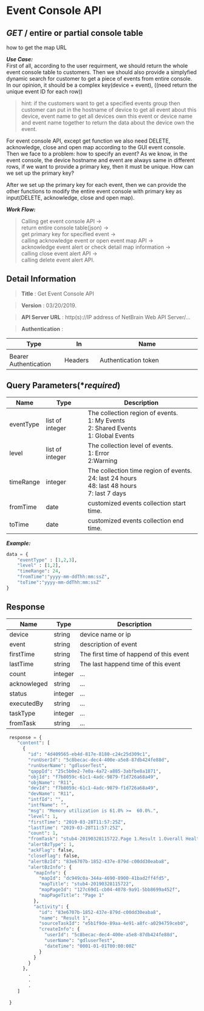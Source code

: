 
# Event Console API

## ***GET*** / entire or partial console table
how to get the map URL 

***Use Case:***<br>
First of all, according to the user requirment, we should return the whole event console table to customers. Then we should also provide a simplyfied dynamic search for customer to get a piece of events from entire console. In our opinion, it should be a complex key(device + event), ((need return the unique event ID for each row)) 

>hint: if the customers want to get a specified events group then customer can put in the hostname of device to get all event about this device, event name to get all devices own this event or device name and event name together to return the data about the device own the event.

For event console API, except get function we also need DELETE, acknowledge, close and open map according to the GUI event console. Then we face to a problem: how to specify an event? As we know, in the event console, the device hostname and event are always same in different rows, if we want to provide a primary key, then it must be unique. How can we set up the primary key?

After we set up the primary key for each event, then we can provide the other functions to modify the entire event console with primary key as input(DELETE, acknowledge, close and open map).

***Work Flow:***
> Calling get event console API -> <br>return entire console table(json) -> <br>get primary key for specified event -> <br>calling acknowledge event or open event map API -> <br>acknowledge event alert or check detail map information -> <br>calling close event alert API -> <br>calling delete event alert API.

## Detail Information

> **Title** : Get Event Console API<br>

> **Version** : 03/20/2019.

> **API Server URL** : http(s)://IP address of NetBrain Web API Server/...

> **Authentication** : 

|**Type**|**In**|**Name**|
|------|------|------|
|<img width=100/>|<img width=100/>|<img width=500/>|
|Bearer Authentication| Headers | Authentication token | 

## Query Parameters(****required***)

|**Name**|**Type**|**Description**|
|------|------|------|
|eventType|list of integer| The collection region of events.<br>1: My Events<br>2: Shared Events<br>1: Global Events|
|level|list of integer| The collection level of events.<br>1: Error<br>2:Warning|
|timeRange| integer |The collection time region of events.<br>24: last 24 hours<br>48: last 48 hours<br>7: last 7 days|
|fromTime| date |customized events collection start time.|
|toTime| date |customized events collection end time.|

***Example:***


```python
data = {
    "eventType" : [1,2,3],
    "level" : [1,2],
    "timeRange": 24,
    "fromTime":"yyyy-mm-ddThh:mm:ssZ",
    "toTime":"yyyy-mm-ddThh:mm:ssZ"
}
```

## Response

|**Name**|**Type**|**Description**|
|------|------|------|
| device | string |device name or ip|
| event | string |description of event |
| firstTime |string| The first time of happend of this event|
| lastTime |string| The last happend time of this event|
| count | integer |...|
|acknowleged| string | ...|
|status|integer|...|
|executedBy|string|...|
|taskType|integer|...|
|fromTask|string|...|



```python
 response = {
    "content": [
      {
        "id": "4d409565-eb4d-817e-8180-c24c25d309c1",
        "runUserId": "5c8becac-dec4-400e-a5e8-87db424fe88d",
        "runUserName": "gdluserTest",
        "qappId": "25c5b0e2-7e0a-4a72-a885-3abfbe8a1871",
        "objId": "f7b8059c-61c1-4adc-9879-f1d726a68a49",
        "objName": "R11",
        "devId": "f7b8059c-61c1-4adc-9879-f1d726a68a49",
        "devName": "R11",
        "intfId": "",
        "intfName": "",
        "msg": "Memory utilization is 61.0% >=  60.0%.",
        "level": 1,
        "firstTime": "2019-03-28T11:57:25Z",
        "lastTime": "2019-03-28T11:57:25Z",
        "count": 1,
        "fromTask": "stub4-20190328115722.Page 1.Result 1.Overall Health Monitor [SNMP]",
        "alertBzType": 1,
        "ackFlag": false,
        "closeFlag": false,
        "alertBzId": "83e6707b-1852-437e-879d-c00dd30eaba8",
        "alertBzInfo": {
          "mapInfo": {
            "mapId": "dc949c0a-344a-4690-8900-41bad2ff4fd5",
            "mapTitle": "stub4-20190328115722",
            "mapPageId": "127c69d1-cb04-4078-9a91-5bb8699a452f",
            "mapPageTitle": "Page 1"
          },
          "activity": {
            "id": "83e6707b-1852-437e-879d-c00dd30eaba8",
            "name": "Result 1",
            "sourceTaskId": "e5b1f9de-89aa-4e91-a8fc-a0294759ceb0",
            "createInfo": {
              "userId": "5c8becac-dec4-400e-a5e8-87db424fe88d",
              "userName": "gdluserTest",
              "dateTime": "0001-01-01T00:00:00Z"
            }
          }
        }
      },
        .
        .
        .
    ]
   
 }
```
